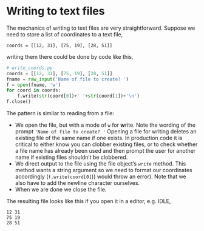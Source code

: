 # Writing to text files

The mechanics of writing to text files are very straightforward. Suppose
we need to store a list of coordinates to a text file,

    coords = [[12, 31], [75, 19], [28, 51]]

writing them there could be done by code like this,

``` python
# write_coords.py
coords = [[12, 31], [75, 19], [28, 51]]
fname = raw_input('Name of file to create? ')
f = open(fname, 'w')
for coord in coords:
    f.write(str(coord[0])+' '+str(coord[1])+'\n')
f.close()
```

The pattern is similar to reading from a file:

-   We open the file, but with a mode of `w` for **w**rite. Note the
    wording of the prompt `'Name of file to create? '` Opening a file
    for writing deletes an existing file of the same name if one exists.
    In production code it is critical to either know you can clobber
    existing files, or to check whether a file name has already been
    used and then prompt the user for another name if existing files
    shouldn’t be clobbered.
-   We direct output to the file using the file object’s `write`
    method. This method wants a string argument so we need to format our
    coordinates accordingly (`f.write(coord[0]`)) would throw an error).
    Note that we also have to add the newline character ourselves.
-   When we are done we close the file.

The resulting file looks like this if you open it in a editor, e.g.
IDLE,

    12 31
    75 19
    28 51

